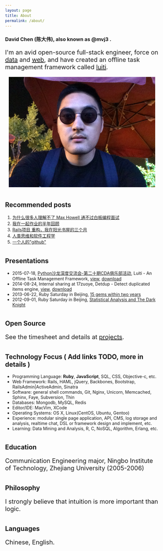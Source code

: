 ```yaml
---
layout: page
title: About
permalink: /about/
---
```



<style>
p { /* introduction */
  font-size: 20px;
}
h2 { /* sub section */
  margin-top: 40px;
}
</style>

### **David Chen** (陈大伟), also known as **@mvj3** .

I'm an avid open-source full-stack engineer, force on [data][6] and [web][7],
and have created an offline task management framework called [luiti][8].

<p align="center">
  <!-- ![mvj3_wear_sunglasses](/images/mvj3/mvj3_wear_sungclasses.jpg){: height='360px' width='480px'}" -->
  <img src="/images/mvj3/mvj3_wear_sungclasses_20150526.jpg" alt="mvj3_wear_sunglasses_20150526" height="360px" width="480px">
</p>


Recommended posts
------------------------------------------------
1. [为什么很多人理解不了 Max Howell 通不过白板编程面试][9]
2. [我在一起作业的半年回顾][10]
3. [Rails项目 重构，我在阳光书屋的三个月][11]
4. [人类思维和软件工程学][12]
5. [一个人的"github"][13]

Presentations
------------------------------------------------
* 2015-07-18, [Python沙龙深度交流会-第二十期CDA俱乐部活动][3], Luiti - An Offline Task Management Framework, [view][4], [download][2]
* 2014-08-24, Internal sharing at 17zuoye, Detdup - Detect duplicated items engine, [view][5], [download][1]
* 2013-06-22, Ruby Saturday in Beijing, [15 gems within two years](http://ruby-china.org/topics/11806)
* 2012-09-01, Ruby Saturday in Beijing, [Statistical Analysis and The Dark Knight](/statistics-analytics-and-dark-knight)

Open Source
------------------------------------------------
See the timesheet and details at [projects](/projects/).

Technology Focus ( Add links TODO, more in details )
------------------------------------------------
* Programming Language: **Ruby**, **JavaScript**, SQL, CSS, Objective-c, etc.
* Web Framework: Rails, HAML, jQuery, Backbones, Bootstrap, RailsAdmin|ActiveAdmin, Sinatra
* Software: general shell commands, Git, Nginx, Unicorn, Memcached, Sphinx, Faye, Subversion, Thin
* Databases: Mongodb, MySQL, Redis
* Editor/IDE: MacVim, XCode
* Operating Systems: OS X, Linux(CentOS, Ubuntu, Gentoo)
* Experience: modular single page application, API, CMS, log storage and analysis, realtime chat, DSL or framework design and implement, etc.
* Learning: Data Mining and Analysis, R, C, NoSQL, Algorithm, Erlang, etc.

Education
------------------------------------------------
Communication Engineering major, Ningbo Institute of Technology, Zhejiang University (2005-2006)

Philosophy
------------------------------------------------
<!--
The slave of material, the servant of fashion, the king of the inner, and the God of art.

Chinese version: 物质的奴隶，时尚的仆人，内在的国王，艺术的上帝。
-->

I strongly believe that intuition is more important than logic.


Languages
------------------------------------------------
Chinese, English.


[1]: https://github.com/mvj3/mvj3.github.io/raw/master/pdfs/detdup%20-%20Detect%20duplicated%20items%20engine.pdf
[2]: https://github.com/mvj3/mvj3.github.io/raw/master/pdfs/Luiti%20-%20An%20Offline%20Task%20Management%20Framework.pdf
[3]: http://bbs.pinggu.org/thread-3815359-1-1.html
[4]: https://speakerdeck.com/mvj3/luiti-an-offline-task-management-framework
[5]: https://speakerdeck.com/mvj3/detdup-detect-duplicated-items-engine
[6]: /projects/#building-the-data-warehouse-in-python-07-2014-present-
[7]: /projects/#rails-engine-or-related-05-2013-12-2013-
[8]:  https://github.com/luiti/luiti
[9]: /2015/06/22/why-most-of-people-cant-understand-Max-Howell-cant-pass-whiteboard-coding-test
[10]: /2014/09/21/half-year-review-at-17zuoye
[11]: /2013/12/16/refectoring-code-at-sunshine-library-in-three-months
[12]: /2013/12/15/human-mind-and-software-engineering
[13]: /2013/08/04/a-man-github
